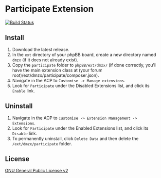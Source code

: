 # Participate Extension

[![Build Status](https://github.com/dmzx/Participate/workflows/Tests/badge.svg)](https://github.com/dmzx/Participate)

## Install
1. Download the latest release.
2. In the `ext` directory of your phpBB board, create a new directory named `dmzx` (if it does not already exist).
3. Copy the `participate` folder to `phpBB/ext/dmzx/` (if done correctly, you'll have the main extension class at (your forum root)/ext/dmzx/participate/composer.json).
4. Navigate in the ACP to `Customise -> Manage extensions`.
5. Look for `Participate` under the Disabled Extensions list, and click its `Enable` link.

## Uninstall
1. Navigate in the ACP to `Customise -> Extension Management -> Extensions`.
2. Look for `Participate` under the Enabled Extensions list, and click its `Disable` link.
3. To permanently uninstall, click `Delete Data` and then delete the `/ext/dmzx/participate` folder.

## License

[GNU General Public License v2](http://opensource.org/licenses/GPL-2.0)
